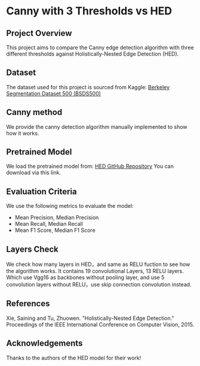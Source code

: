 # Canny with 3 Thresholds vs HED

## Project Overview
This project aims to compare the Canny edge detection algorithm with three different thresholds against Holistically-Nested Edge Detection (HED).

## Dataset
The dataset used for this project is sourced from Kaggle:
[Berkeley Segmentation Dataset 500 (BSDS500)](https://www.kaggle.com/datasets/balraj98/berkeley-segmentation-dataset-500-bsds500/data)

## Canny method
We provide the canny detection algorithm manually implemented to show how it works.

## Pretrained Model
We load the pretrained model from:
[HED GitHub Repository](https://github.com/s9xie/hed)
You can download via this link.

## Evaluation Criteria
We use the following metrics to evaluate the model:
- Mean Precision, Median Precision
- Mean Recall, Median Recall
- Mean F1 Score, Median F1 Score

## Layers Check
We check how many layers in HED，and same as RELU fuction to see how the algorithm works. It contains 19 convolutional Layers, 13 RELU layers. Which use Vgg16 as backbones without pooling layer, and use 5 convolution layers without RELU，use skip connection convolution instead.

## References
Xie, Saining and Tu, Zhuowen. "Holistically-Nested Edge Detection." Proceedings of the IEEE International Conference on Computer Vision, 2015.

## Acknowledgements
Thanks to the authors of the HED model for their work!
